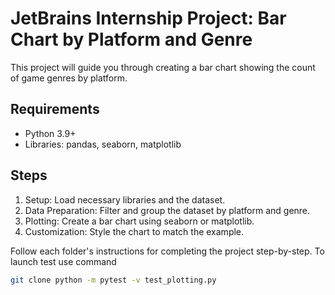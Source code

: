 
# JetBrains Internship Project: Bar Chart by Platform and Genre

This project will guide you through creating a bar chart showing the count of game genres by platform.

## Requirements
- Python 3.9+
- Libraries: pandas, seaborn, matplotlib

## Steps
1. Setup: Load necessary libraries and the dataset.
2. Data Preparation: Filter and group the dataset by platform and genre.
3. Plotting: Create a bar chart using seaborn or matplotlib.
4. Customization: Style the chart to match the example.

Follow each folder's instructions for completing the project step-by-step.
To launch test use command
   ```bash
   git clone python -m pytest -v test_plotting.py

